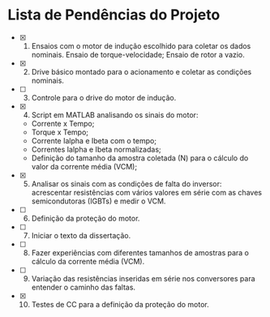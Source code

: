 # Lista de Pendências do Projeto

- [x] 1. Ensaios com o motor de indução escolhido para coletar os dados nominais. Ensaio de torque-velocidade; Ensaio de rotor a vazio. 
- [x] 2. Drive básico montado para o acionamento e coletar as condições nominais. 
- [ ] 3. Controle para o drive do motor de indução. 
- [x] 4. Script em MATLAB analisando os sinais do motor: 
    - Corrente x Tempo;
    - Torque x Tempo;
    - Corrente Ialpha e Ibeta com o tempo;
    - Correntes Ialpha e Ibeta normalizadas;
    - Definição do tamanho da amostra coletada (N) para o cálculo do valor da corrente média (VCM);
- [x] 5. Analisar os sinais com as condições de falta do inversor: acrescentar resistências com vários valores em série com as chaves semicondutoras (IGBTs) e medir o VCM.
- [ ] 6. Definição da proteção do motor.
- [ ] 7. Iniciar o texto da dissertação.
- [ ] 8. Fazer experiências com diferentes tamanhos de amostras para o cálculo da corrente média (VCM).
- [ ] 9. Variação das resistências inseridas em série nos conversores para entender o caminho das faltas.
- [x] 10. Testes de CC para a definição da proteção do motor.